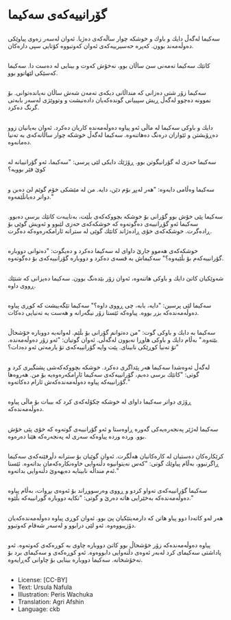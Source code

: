 # گۆرانییەكەی سەكیما

##
سەكیما لەگەڵ دایك و باوك و خوشكە چوار ساڵەكەی دەژیا. ئەوان لەسەر زەوی پیاوێكی دەوڵەمەند بوون. كەپرە حەسیرییەكەی ئەوان كەوتبووە کۆتایی سپی دارەکان.

##
كاتێك سەكیما تەمەنی سێ ساڵان بوو، نەخۆش كەوت و بینایی لە دەست دا. سەكیما كەسێكی لێهاتوو بوو.

##
سەكیما زۆر شتی دەزانی كە منداڵانی دیكەی تەمەن شەش ساڵان نەیاندەتوانی. بۆ نموونە دەچوو لەگەڵ ڕیش سپییانی گوندەكەیان دادەنیشت و وتووێژی لەسەر بابەتی گرنگ دەكرد.

##
دایك و باوكی سەكیما لە ماڵی ئەو پیاوە دەوڵەمەندە كاریان دەكرد. ئەوان بەیانیان زوو دەڕۆیشتن و ئێواران درەنگ دەهاتنەوە. سەكیما لەگەڵ خوشكە چوار ساڵانەكەی بە تەنیا دەمانەوە.

##
سەكیما حەزی لە گۆرانیگوتن بوو. ڕۆژێك دایكی لێی پرسی: "سەكیما، ئەو گۆرانییانە لە كوێ فێر بوویە؟

##
سەكیما وەڵامی دایەوە: "هەر لەپڕ بۆم دێن، دایە. من لە مێشكی خۆم گوێم لێ دەبن و دواتر دەیانڵێمەوە."

##
سەكیما پێی خۆش بوو گۆرانی بۆ خوشكە بچووكەكەی بڵێت، بەتایبەت كاتێك برسی دەبوو. سەكیما ئەو گۆڕانییەی دەگوتەوە كە خوشكەكەی حەزی لێبوو و ئەویش گوێی بۆ ڕادەگرت. خوشكەكەی خۆی ڕادەژاند كاتێك گوێی لە سترانە ئارامكەرەوەكە دەگرت.

##
خوشكەكەی هەموو جارێ داوای لە سەكیما دەكرد و دەیگوت: "دەتوانی دووبارە گۆرانییەكەم بۆ بڵێیەوە؟" سەكیماش بە قسەی دەكرد و دووبارە گۆرانییەكەی بۆ دەگوتەوە.

##
شەوێكیان كاتێ دایك و باوكی هاتنەوە، ئەوان زۆر بێدەنگ بوون. سەكیما دەیزانی كە شتێك ڕووی داوە.

##
سەكیما لێی پرسین: "دایە، بابە، چی ڕووی داوە؟" سەكیما تێگەییشت كە كوڕی پیاوە دەوڵەمەندەكە بزر بووە. پیاوەكە ئێستا زۆر نیگەرانە و هەست بە تەنیایی دەكات.

##
سەكیما بە دایك و باوكی گوت: "من دەتوانم گۆرانی بۆ بڵێم. لەوانەیە دووبارە خۆشحاڵ بێتەوە." بەڵام دایك و باوكی هاوڕا نەبوون لەگەڵی. ئەوان گوتیان: "ئەو زۆر دەوڵەمەندە. تۆ تەنیا كوڕێكی نابینای. پێت وایە گۆرانییەكەی تۆ یارمەتی ئەو دەدات؟"

##
لەگەڵ ئەوەشدا سەكیما هەر پێداگری دەكرد. خوشكە بچووكەكەشی پشتگیری كرد و گوتی: "كاتێك برسی دەبم، گۆرانییەكەی سەكیما ئارامكەرەوەیە بۆ من. هەروەها گۆرانییەكە پیاوە دەوڵەمەندەکەش ئارام دەکاتەوە."

##
ڕۆژی دواتر سەكیما داوای لە خوشكە چكۆلەكەی كرد كە بیبات بۆ ماڵی پیاوە دەوڵەمەندەكە.

##
سەكیما لەژێر پەنجەرەیەكی گەورە ڕاوەستا و ئەو گۆرانییەی گوتەوە كە خۆی پێی خۆش بوو. وردە وردە پیاوەكە سەری لە پەنجەرەكە هێنا دەرەوە.

##
كرێكارەكان دەستیان لە كارەكانیان هەڵگرت. ئەوان گوێیان بۆ سترانە دڵڕفێنەكەی سەكیما ڕاگرتبوو، بەڵام پیاوێك گوتی: "كەس نەیتوانیوە دڵنەوایی خاوەنكارەكەمان بداتەوە. ئێستا ئەم منداڵە نابینایە دەیهەوێ دڵنەوایی بداتەوە."

##
سەكیما گۆرانییەكەی تەواو كردو و ڕووی وەرسووڕاند بۆ ئەوەی بڕوات، بەڵام پیاوە دەوڵەمەندەكە بەخێرایی هاتە دەرێ و گوتی: "تكایە دووبارە گورانییەكە بڵێوە."

##
هەر لەو كاتەدا دوو پیاو هاتن كە دارمەیتێكیان پێ بوو. ئەوان كوڕی پیاوە دەوڵەمەندەكەیان دۆزیبووەوە. ئەو لێی درابوو و لەسەر شەقام كەوتبوو.

##
پیاوە دەوڵەمەندەكە زۆر خۆشحاڵ بوو كاتێ دووبارە چاوی بە كوڕەكەی كەوتەوە. ئەو پاداشتی سەكیمای كرد لەبەر ئەوەی دڵنەوایی دابووەوە. ئەو كوڕەكەی و سەكیمای برد بۆ نەخۆشخانە. سەكیما دووبارە بینایی بۆ چاوانی گەڕایەوە.

##
* License: [CC-BY]
* Text: Ursula Nafula
* Illustration: Peris Wachuka
* Translation: Agri Afshin
* Language: ckb
